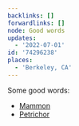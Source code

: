 ```yaml
---
backlinks: []
forwardlinks: []
node: Good words
updates:
  - '2022-07-01'
id: '74296238'
places:
  - 'Berkeley, CA'
---
```

Some good words:

- [Mammon](https://en.wikipedia.org/wiki/Mammon)
- [Petrichor](https://en.wikipedia.org/wiki/Petrichor)
